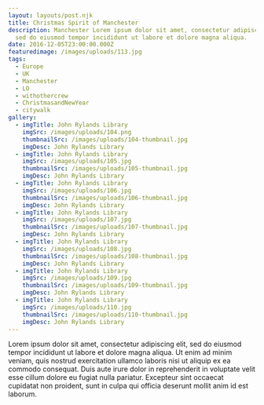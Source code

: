 ```yaml
---
layout: layouts/post.njk
title: Christmas Spirit of Manchester
description: Manchester Lorem ipsum dolor sit amet, consectetur adipiscing elit,
  sed do eiusmod tempor incididunt ut labore et dolore magna aliqua.
date: 2016-12-05T23:00:00.000Z
featuredimage: /images/uploads/113.jpg
tags:
  - Europe
  - UK
  - Manchester
  - LO
  - withothercrew
  - ChristmasandNewYear
  - citywalk
gallery:
  - imgTitle: John Rylands Library
    imgSrc: /images/uploads/104.png
    thumbnailSrc: /images/uploads/104-thumbnail.jpg
    imgDesc: John Rylands Library
  - imgTitle: John Rylands Library
    imgSrc: /images/uploads/105.jpg
    thumbnailSrc: /images/uploads/105-thumbnail.jpg
    imgDesc: John Rylands Library
  - imgTitle: John Rylands Library
    imgSrc: /images/uploads/106.jpg
    thumbnailSrc: /images/uploads/106-thumbnail.jpg
    imgDesc: John Rylands Library
  - imgTitle: John Rylands Library
    imgSrc: /images/uploads/107.jpg
    thumbnailSrc: /images/uploads/107-thumbnail.jpg
    imgDesc: John Rylands Library
  - imgTitle: John Rylands Library
    imgSrc: /images/uploads/108.jpg
    thumbnailSrc: /images/uploads/108-thumbnail.jpg
    imgDesc: John Rylands Library
  - imgTitle: John Rylands Library
    imgSrc: /images/uploads/109.jpg
    thumbnailSrc: /images/uploads/109-thumbnail.jpg
    imgDesc: John Rylands Library
  - imgTitle: John Rylands Library
    imgSrc: /images/uploads/110.jpg
    thumbnailSrc: /images/uploads/110-thumbnail.jpg
    imgDesc: John Rylands Library
---
```

<!--StartFragment-->

Lorem ipsum dolor sit amet, consectetur adipiscing elit, sed do eiusmod tempor incididunt ut labore et dolore magna aliqua. Ut enim ad minim veniam, quis nostrud exercitation ullamco laboris nisi ut aliquip ex ea commodo consequat. Duis aute irure dolor in reprehenderit in voluptate velit esse cillum dolore eu fugiat nulla pariatur. Excepteur sint occaecat cupidatat non proident, sunt in culpa qui officia deserunt mollit anim id est laborum.

<!--EndFragment-->